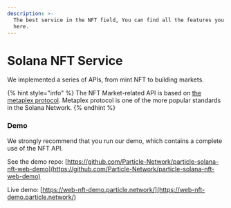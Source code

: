 ```yaml
---
description: >-
  The best service in the NFT field, You can find all the features you want
  here.
---
```


# Solana NFT Service

We implemented a series of APIs, from mint NFT to building markets.

{% hint style="info" %}
The NFT Market-related API is based on [the metaplex protocol](https://docs.metaplex.com/). Metaplex protocol is one of the more popular standards in the Solana Network.
{% endhint %}

### Demo

We strongly recommend that you run our demo, which contains a complete use of the NFT API.

See the demo repo: [https://github.com/Particle-Network/particle-solana-nft-web-demo](https://github.com/Particle-Network/particle-solana-nft-web-demo)

Live demo: [https://web-nft-demo.particle.network/](https://web-nft-demo.particle.network/)
